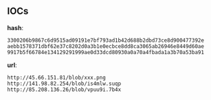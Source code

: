 
## IOCs

__hash__:

```text
3300206b9867c6d9515ad09191e7bf793ad1b42d688b2dbd73ce8d900477392e
aebb1578371dbf62e37c8202d0a3b1e0ecbce8dd8ca3065ab26946e8449d60ae
9917b5f66784e134129291999ae0d33dcd80930a0a70a4fbada1a3b70a53ba91
```
__url__:

```text
http://45.66.151.81/blob/xxx.png
http://141.98.82.254/blob/is4mlw.suqp
http://85.208.136.26/blob/vpuu9i.7b4x
```
